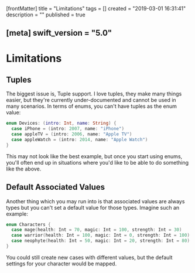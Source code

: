 [frontMatter]
title = "Limitations"
tags = []
created = "2019-03-01 16:31:41"
description = ""
published = true

[meta]
swift_version = "5.0"
---

# Limitations

## Tuples

The biggest issue is, Tuple support.
I love tuples, they make many things easier, but they\'re currently
under-documented and cannot be used in many scenarios. In terms of
enums, you can\'t have tuples as the enum value:

``` Swift
enum Devices: (intro: Int, name: String) {
  case iPhone = (intro: 2007, name: "iPhone")
  case appleTV = (intro: 2006, name: "Apple TV")
  case appleWatch = (intro: 2014, name: "Apple Watch")
}
```

This may not look like the best example, but once you start using enums,
you\'ll often end up in situations where you\'d like to be able to do
something like the above.

## Default Associated Values

Another thing which you may run into is that associated values are
always types but you can\'t set a default value for those types. Imagine
such an example:

``` Swift
enum Characters {
  case mage(health: Int = 70, magic: Int = 100, strength: Int = 30)
  case warrior(health: Int = 100, magic: Int = 0, strength: Int = 100)
  case neophyte(health: Int = 50, magic: Int = 20, strength: Int = 80)
}
```

You could still create new cases with different values, but the default
settings for your character would be mapped.
